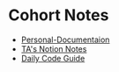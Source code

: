 # Cohort Notes
- [Personal-Documentaion](https://nigamsharma.notion.site/MERN-d1aa46c46b04437eb0c454e38da394ec?pvs=4)
- [TA's Notion Notes](https://quickest-juniper-f9c.notion.site/Cohort-2-0-FullStack-Open-Source-6b6c2a9f1282499aba4782b88bf7e204)
- [Daily Code Guide](https://projects.100xdevs.com/)